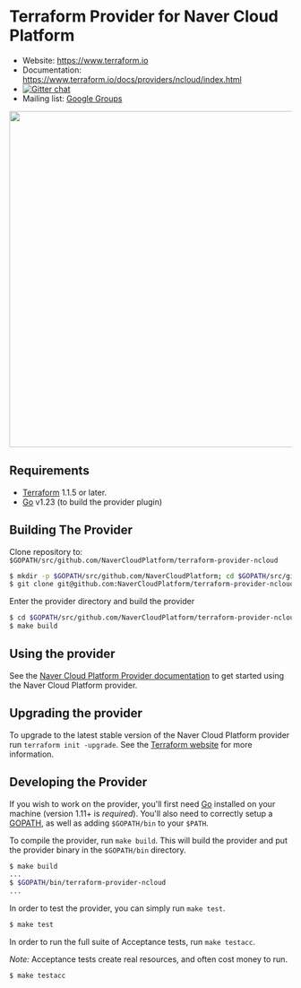 # Terraform Provider for Naver Cloud Platform

- Website: https://www.terraform.io
- Documentation: https://www.terraform.io/docs/providers/ncloud/index.html
- [![Gitter chat](https://badges.gitter.im/hashicorp-terraform/Lobby.png)](https://gitter.im/hashicorp-terraform/Lobby)
- Mailing list: [Google Groups](http://groups.google.com/group/terraform-tool)

<img src="https://cdn.jsdelivr.net/gh/hashicorp/terraform-website@master/public/img/logo-hashicorp.svg" width="600px">

## Requirements

- [Terraform](https://www.terraform.io/downloads.html) 1.1.5 or later.
- [Go](https://golang.org/doc/install) v1.23 (to build the provider plugin)

## Building The Provider

Clone repository to: `$GOPATH/src/github.com/NaverCloudPlatform/terraform-provider-ncloud`

```sh
$ mkdir -p $GOPATH/src/github.com/NaverCloudPlatform; cd $GOPATH/src/github.com/NaverCloudPlatform
$ git clone git@github.com:NaverCloudPlatform/terraform-provider-ncloud.git
```

Enter the provider directory and build the provider

```sh
$ cd $GOPATH/src/github.com/NaverCloudPlatform/terraform-provider-ncloud
$ make build
```

## Using the provider

See the [Naver Cloud Platform Provider documentation](http://www.terraform.io/docs/providers/ncloud/index.html) to get started using the Naver Cloud Platform provider.

## Upgrading the provider

To upgrade to the latest stable version of the Naver Cloud Platform provider run `terraform init -upgrade`. See the [Terraform website](https://www.terraform.io/docs/configuration/providers.html#provider-versions) for more information.

## Developing the Provider

If you wish to work on the provider, you'll first need [Go](http://www.golang.org) installed on your machine (version 1.11+ is _required_). You'll also need to correctly setup a [GOPATH](http://golang.org/doc/code.html#GOPATH), as well as adding `$GOPATH/bin` to your `$PATH`.

To compile the provider, run `make build`. This will build the provider and put the provider binary in the `$GOPATH/bin` directory.

```sh
$ make build
...
$ $GOPATH/bin/terraform-provider-ncloud
...
```

In order to test the provider, you can simply run `make test`.

```sh
$ make test
```

In order to run the full suite of Acceptance tests, run `make testacc`.

_Note:_ Acceptance tests create real resources, and often cost money to run.

```sh
$ make testacc
```
